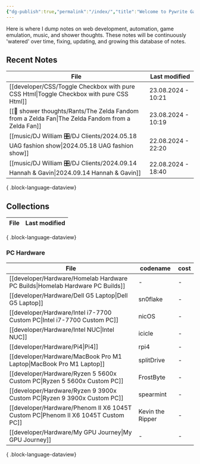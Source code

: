 ```yaml
---
{"dg-publish":true,"permalink":"/index/","title":"Welcome to Pywrite Garden","tags":["gardenEntry"],"created":"2024-02-29T22:19:55.060-06:00","updated":"2024-03-01T00:21:38.000-06:00"}
---
```



Here is where I dump notes on web development, automation, game emulation, music, and shower thoughts. These notes will be continuously 'watered' over time, fixing, updating, and growing this database of notes. 

## Recent Notes
| File                                                                                                 | Last modified      |
| ---------------------------------------------------------------------------------------------------- | ------------------ |
| [[developer/CSS/Toggle Checkbox with pure CSS Html\|Toggle Checkbox with pure CSS Html]]          | 23.08.2024 - 10:21 |
| [[🚿 shower thoughts/Rants/The Zelda Fandom from a Zelda Fan\|The Zelda Fandom from a Zelda Fan]] | 23.08.2024 - 10:19 |
| [[music/DJ William 🎛/DJ Clients/2024.05.18 UAG fashion show\|2024.05.18 UAG fashion show]]       | 22.08.2024 - 22:20 |
| [[music/DJ William 🎛/DJ Clients/2024.09.14 Hannah & Gavin\|2024.09.14 Hannah & Gavin]]           | 22.08.2024 - 18:40 |

{ .block-language-dataview}

## Collections
| File | Last modified |
| ---- | ------------- |

{ .block-language-dataview}

### PC Hardware
| File                                                                                 | codename         | cost |
| ------------------------------------------------------------------------------------ | ---------------- | ---- |
| [[developer/Hardware/Homelab Hardware PC Builds\|Homelab Hardware PC Builds]]     | \-               | \-   |
| [[developer/Hardware/Dell G5 Laptop\|Dell G5 Laptop]]                             | sn0flake         | \-   |
| [[developer/Hardware/Intel i7-7700 Custom PC\|Intel i7-7700 Custom PC]]           | nicOS            | \-   |
| [[developer/Hardware/Intel NUC\|Intel NUC]]                                       | icicle           | \-   |
| [[developer/Hardware/Pi4\|Pi4]]                                                   | rpi4             | \-   |
| [[developer/Hardware/MacBook Pro M1 Laptop\|MacBook Pro M1 Laptop]]               | splitDrive       | \-   |
| [[developer/Hardware/Ryzen 5 5600x Custom PC\|Ryzen 5 5600x Custom PC]]           | FrostByte        | \-   |
| [[developer/Hardware/Ryzen 9 3900x Custom PC\|Ryzen 9 3900x Custom PC]]           | spearmint        | \-   |
| [[developer/Hardware/Phenom II X6 1045T Custom PC\|Phenom II X6 1045T Custom PC]] | Kevin the Ripper | \-   |
| [[developer/Hardware/My GPU Journey\|My GPU Journey]]                             | \-               | \-   |

{ .block-language-dataview}
